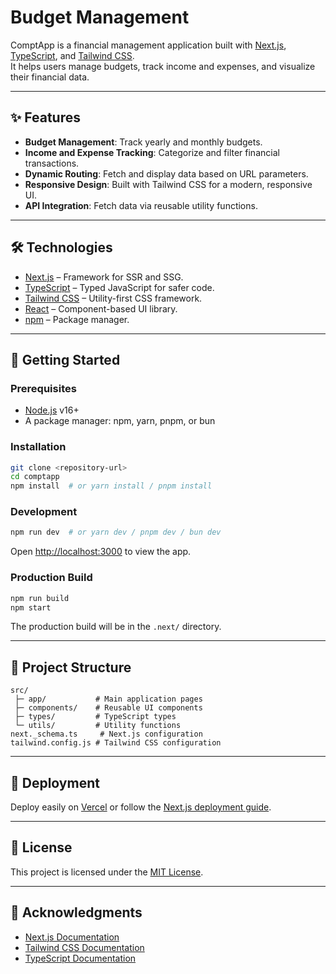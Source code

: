 # Budget Management

ComptApp is a financial management application built with [Next.js](https://nextjs.org/), [TypeScript](https://www.typescriptlang.org/), and [Tailwind CSS](https://tailwindcss.com/).  
It helps users manage budgets, track income and expenses, and visualize their financial data.

---

## ✨ Features

- **Budget Management**: Track yearly and monthly budgets.
- **Income and Expense Tracking**: Categorize and filter financial transactions.
- **Dynamic Routing**: Fetch and display data based on URL parameters.
- **Responsive Design**: Built with Tailwind CSS for a modern, responsive UI.
- **API Integration**: Fetch data via reusable utility functions.

---

## 🛠 Technologies

- [Next.js](https://nextjs.org/) – Framework for SSR and SSG.
- [TypeScript](https://www.typescriptlang.org/) – Typed JavaScript for safer code.
- [Tailwind CSS](https://tailwindcss.com/) – Utility-first CSS framework.
- [React](https://react.dev/) – Component-based UI library.
- [npm](https://www.npmjs.com/) – Package manager.

---

## 🚀 Getting Started

### Prerequisites

- [Node.js](https://nodejs.org/) v16+
- A package manager: npm, yarn, pnpm, or bun

### Installation

```bash
git clone <repository-url>
cd comptapp
npm install  # or yarn install / pnpm install
```

### Development

```bash
npm run dev  # or yarn dev / pnpm dev / bun dev
```

Open [http://localhost:3000](http://localhost:3000) to view the app.

### Production Build

```bash
npm run build
npm start
```

The production build will be in the `.next/` directory.

---

## 📁 Project Structure

```
src/
 ├─ app/           # Main application pages
 ├─ components/    # Reusable UI components
 ├─ types/         # TypeScript types
 └─ utils/         # Utility functions
next._schema.ts     # Next.js configuration
tailwind.config.js # Tailwind CSS configuration
```

---

## 🚀 Deployment

Deploy easily on [Vercel](https://vercel.com/) or follow the [Next.js deployment guide](https://nextjs.org/docs/deployment).

---

## 📄 License

This project is licensed under the [MIT License](LICENSE).

---

## 🙏 Acknowledgments

- [Next.js Documentation](https://nextjs.org/docs)
- [Tailwind CSS Documentation](https://tailwindcss.com/docs)
- [TypeScript Documentation](https://www.typescriptlang.org/docs/)
